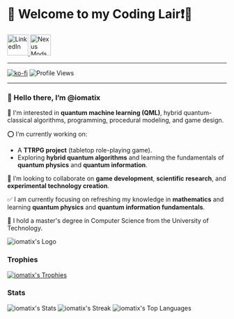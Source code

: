 # 🌟 Welcome to my Coding Lair❗️🐉

<a href="https://www.linkedin.com/in/wypchlak-mateusz/">
  <img src="https://aegis-icons.github.io/icons/primary/Linkedin.svg" width="48" height="48" alt="LinkedIn">
</a>
<a href="https://next.nexusmods.com/profile/iomatix/mods">
  <img src="https://aegis-icons.github.io/icons/primary/Nexus%20Mods.svg" width="48" height="48" alt="Nexus Mods">
</a>

---

[![ko-fi](https://ko-fi.com/img/githubbutton_sm.svg)](https://ko-fi.com/X8X0SKMWO)
![Profile Views](https://komarev.com/ghpvc/?username=iomatix&label=Profile%20views&color=0e75b6&style=flat)

---

### 👋 Hello there, I’m @iomatix

👀 I'm interested in **quantum machine learning (QML)**, hybrid quantum-classical algorithms, programming, procedural modeling, and game design.

⭕ I’m currently working on:
- A **TTRPG project** (tabletop role-playing game).
- Exploring **hybrid quantum algorithms** and learning the fundamentals of **quantum physics** and **quantum information**.

💞 I’m looking to collaborate on **game development**, **scientific research**, and **experimental technology creation**.

✅ I am currently focusing on refreshing my knowledge in **mathematics** and learning **quantum physics** and **quantum information fundamentals**.

📢 I hold a master's degree in Computer Science from the University of Technology.

![iomatix's Logo](https://avatars.githubusercontent.com/u/13110161?v=4?s=400)



### Trophies
[![iomatix's Trophies](https://github-profile-trophy.vercel.app/?username=iomatix&theme=onedark)](https://github.com/iomatix)


### Stats
![iomatix's Stats](https://github-readme-stats.vercel.app/api?username=iomatix&theme=onedark&show_icons=true&hide_border=true&count_private=true)
![iomatix's Streak](https://github-readme-streak-stats.herokuapp.com/?user=iomatix&theme=onedark&hide_border=true)
![iomatix's Top Languages](https://github-readme-stats.vercel.app/api/top-langs/?username=iomatix&theme=onedark&show_icons=true&hide_border=true&layout=compact)
